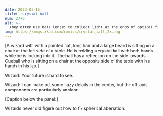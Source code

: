 ```yaml
---
date: 2023-05-15
title: "Crystal Ball"
num: 2776
alt: >-
  They often use ball lenses to collect light at the ends of optical fibers, so when you look stuff up on the internet you're actually scrying through a crystal ball.
img: https://imgs.xkcd.com/comics/crystal_ball_2x.png
---
```

[A wizard with with a pointed hat, long hair and a large beard is sitting on a chair at the left side of a table. He is holding a crystal ball with both hands while he is looking into it. The ball has a reflection on the side towards Cueball who is sitting on a chair at the opposite side of the table with his hands in his lap.]

Wizard: Your future is hard to see.

Wizard: I can make out some hazy details in the center, but the off-axis components are particularly unclear.

[Caption below the panel:]

Wizards never did figure out how to fix spherical aberration.